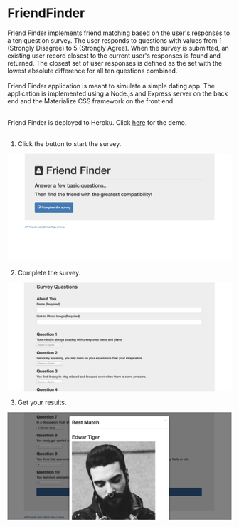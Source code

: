 # FriendFinder

Friend Finder implements friend matching based on the user's responses to a ten question survey. 
The user responds to questions with values from 1 (Strongly Disagree) to 5 (Strongly Agree). 
When the survey is submitted, an existing user record closest to the current user's responses is found and returned. 
The closest set of user responses is defined as the set with the lowest absolute difference for all ten questions combined.
<BR><BR>
Friend Finder application is meant to simulate a simple dating app. 
The application is implemented using a Node.js and Express server on the back end and the Materialize CSS framework on the front end.
<BR><BR>

Friend Finder is deployed to Heroku. 
Click <a href="https://friendfinder-yvette-v1.herokuapp.com/">here</a> for the demo.
<BR><BR>

1. Click the button to start the survey.
<img src="/app/screen1.png" width="850">

2. Complete the survey.
<img src="/app/screen2.png" width="850">
 
3. Get your results.
<img src="/app/screen3.png" width="850">
